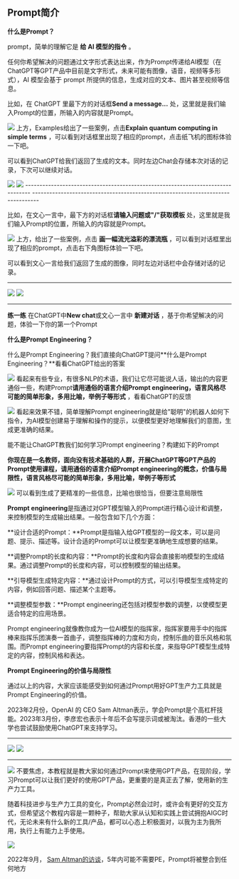 ## Prompt简介

**什么是Prompt？**

prompt，简单的理解它是 **给 AI 模型的指令** 。

任何你希望解决的问题通过文字形式表达出来，作为Prompt传递给AI模型（在ChatGPT等GPT产品中目前是文字形式，未来可能有图像，语音，视频等多形式），AI 模型会基于 prompt 所提供的信息，生成对应的文本、图片甚至视频等信息。

比如，在 ChatGPT 里最下方的对话框**Send a message...** 处，这里就是我们输入Prompt的位置，所输入的内容就是Prompt。

![](https://oss.linklearner.com/chatgpt/img/folder1/Prompt%E7%AE%80%E4%BB%8B/image1.png) 上方，Examples给出了一些案例，点击**Explain quantum computing in simple terms** ，可以看到对话框里出现了相应的prompt，点击纸飞机的图标体验一下吧。

可以看到ChatGPT给我们返回了生成的文本。同时左边Chat会存储本次对话的记录，下次可以继续对话。

![](https://oss.linklearner.com/chatgpt/img/folder1/Prompt%E7%AE%80%E4%BB%8B/image6.png) ![](https://oss.linklearner.com/chatgpt/img/folder1/Prompt%E7%AE%80%E4%BB%8B/image7.png) -------------------------------------------------------------------------------- --------------------------------------------------------------------------------

比如，在文心一言中，最下方的对话框**请输入问题或"/"获取模板** 处，这里就是我们输入Prompt的位置，所输入的内容就是Prompt。

![](https://oss.linklearner.com/chatgpt/img/folder1/Prompt%E7%AE%80%E4%BB%8B/image8.png) 上方，给出了一些案例，点击 **画一幅流光溢彩的漂流瓶** ，可以看到对话框里出现了相应的prompt，点击右下角图标体验一下吧。

可以看到文心一言给我们返回了生成的图像，同时左边对话栏中会存储对话的记录。

---

![](https://oss.linklearner.com/chatgpt/img/folder1/Prompt%E7%AE%80%E4%BB%8B/image9.png) ![](https://oss.linklearner.com/chatgpt/img/folder1/Prompt%E7%AE%80%E4%BB%8B/image10.png)

---

**练一练**
在ChatGPT中**New chat**或文心一言中 **新建对话** ，基于你希望解决的问题，体验一下你的第一个Prompt

**什么是Prompt Engineering？**

什么是Prompt Engineering？我们直接向ChatGPT提问**什么是Prompt Engineering？**看看ChatGPT给出的答案

![](https://oss.linklearner.com/chatgpt/img/folder1/Prompt%E7%AE%80%E4%BB%8B/image11.png) 看起来有些专业，有很多NLP的术语，我们让它尽可能说人话，输出的内容更通俗一些，构建Prompt**请用通俗的语言介绍Prompt engineering，语言风格尽可能的简单形象，多用比喻，举例子等形式** ，看看ChatGPT的反馈

![](https://oss.linklearner.com/chatgpt/img/folder1/Prompt%E7%AE%80%E4%BB%8B/image12.png) 看起来效果不错，简单理解Prompt engineering就是给"聪明"的机器人如何下指令，为AI模型创建易于理解和操作的提示，以便模型更好地理解我们的意图，生成更准确的结果。

能不能让ChatGPT教我们如何学习Prompt engineering？构建如下的Prompt

**你现在是一名教师，面向没有技术基础的人群，开展ChatGPT等GPT产品的Prompt使用课程，请用通俗的语言介绍Prompt engineering的概念，价值与局限性，语言风格尽可能的简单形象，多用比喻，举例子等形式**

![](https://oss.linklearner.com/chatgpt/img/folder1/Prompt%E7%AE%80%E4%BB%8B/image13.png) 可以看到生成了更精准的一些信息，比喻也很恰当，但要注意局限性

**Prompt engineering**是指通过对GPT模型输入的Prompt进行精心设计和调整，来控制模型的生成输出结果。一般包含如下几个方面：

**设计合适的Prompt：**Prompt是指输入给GPT模型的一段文本，可以是问题、提示、描述等。设计合适的Prompt可以让模型更准确地生成想要的结果。

**调整Prompt的长度和内容：**Prompt的长度和内容会直接影响模型的生成结果。通过调整Prompt的长度和内容，可以控制模型的输出结果。

**引导模型生成特定内容：**通过设计Prompt的方式，可以引导模型生成特定的内容，例如回答问题、描述某个主题等。

**调整模型参数：**Prompt engineering还包括对模型参数的调整，以使模型更适合特定的应用场景。

Prompt engineering就像教你成为一位AI模型的指挥家，指挥家要用手中的指挥棒来指挥乐团演奏一首曲子，调整指挥棒的力度和方向，控制乐曲的音乐风格和氛围。而Prompt engineering要指挥Prompt的内容和长度，来指导GPT模型生成特定的内容，控制风格和表达。

**Prompt Engineering的价值与局限性**

通过以上的内容，大家应该能感受到如何通过Prompt用好GPT生产力工具就是Prompt Engineering的价值。

2023年2月份，OpenAI 的 CEO Sam Altman表示，学会Prompt是个高杠杆技能。2023年3月份，李彦宏也表示十年后不会写提示词或被淘汰。香港的一些大学也尝试鼓励使用ChatGPT来支持学习。

---

![](https://oss.linklearner.com/chatgpt/img/folder1/Prompt%E7%AE%80%E4%BB%8B/image2.png) ![](https://oss.linklearner.com/chatgpt/img/folder1/Prompt%E7%AE%80%E4%BB%8B/image3.png)

---

![](https://oss.linklearner.com/chatgpt/img/folder1/Prompt%E7%AE%80%E4%BB%8B/image4.png) 不要焦虑，本教程就是教大家如何通过Prompt来使用GPT产品，在现阶段，学习Prompt可以让我们更好的使用GPT产品，更重要的是真正去了解，使用新的生产力工具。

随着科技进步与生产力工具的变化，Prompt必然会过时，或许会有更好的交互方式，但希望这个教程内容是一颗种子，帮助大家从认知和实践上尝试拥抱AIGC时代，无论未来有什么新的工具/产品，都可以心态上积极面对，以我为主为我所用，执行上有能力上手使用。

![](https://oss.linklearner.com/chatgpt/img/folder1/Prompt%E7%AE%80%E4%BB%8B/image5.png) 

2022年9月， [Sam Altman的访谈](https://greylock.com/greymatter/sam-altman-ai-for-the-next-era/)，5年内可能不需要PE，Prompt将被整合到任何地方
